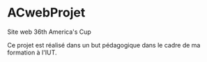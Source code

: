 # ACwebProjet
Site web 36th America's Cup

Ce projet est réalisé dans un but pédagogique dans le cadre de ma formation à l'IUT.
